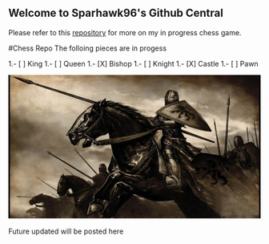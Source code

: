## Welcome to Sparhawk96's Github Central

Please refer to this [repository](https://github.com/Sparhawk96/Public-Repository) for more on my in progress chess game. 

#Chess Repo
The folloing pieces are in progess

1.- [ ] King
1.- [ ] Queen
1.- [X] Bishop
1.- [ ] Knight
1.- [X] Castle
1.- [ ] Pawn

![Image of Knight](10_Medieval_Knight_Facts-770x437.jpg)

Future updated will be posted here
